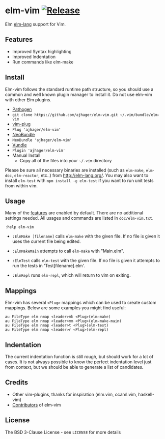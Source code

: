 # elm-vim [![Release](https://img.shields.io/github/release/ajhager/elm-vim.svg?style=flat-square)](https://github.com/ajhager/elm-vim/releases)

Elm [elm-lang](http://elm-lang.org) support for Vim.

## Features

* Improved Syntax highlighting
* Improved Indentation
* Run commands like elm-make

## Install

Elm-vim follows the standard runtime path structure, so you should use a common
and well known plugin manager to install it. Do not use elm-vim with other Elm
plugins.

*  [Pathogen](https://github.com/tpope/vim-pathogen)
  * `git clone https://github.com/ajhager/elm-vim.git ~/.vim/bundle/elm-vim`
*  [vim-plug](https://github.com/junegunn/vim-plug)
  * `Plug 'ajhager/elm-vim'`
*  [NeoBundle](https://github.com/Shougo/neobundle.vim)
  * `NeoBundle 'ajhager/elm-vim'`
*  [Vundle](https://github.com/gmarik/vundle)
  * `Plugin 'ajhager/elm-vim'`
*  Manual Install
	* Copy all of the files into your `~/.vim` directory

Please be sure all necessary binaries are installed (such as `elm-make`, `elm-doc`,
`elm-reactor`, etc..) from http://elm-lang.org/. You may also want to install `elm-test` with `npm install -g elm-test` if you want to run unit tests from within vim.

## Usage

Many of the [features](#features) are enabled by default. There are no
additional settings needed. All usages and commands are listed in
`doc/elm-vim.txt`.

    :help elm-vim

* `:ElmMake [filename]` calls `elm-make` with the given file. If no file is given it uses the current file being edited.

* `:ElmMakeMain` attempts to call `elm-make` with "Main.elm".

* `:ElmTest` calls `elm-test` with the given file. If no file is given it attempts to run the tests in 'Test[filename].elm'.

* `:ElmRepl` runs `elm-repl`, which will return to vim on exiting.

## Mappings

Elm-vim has several `<Plug>` mappings which can be used to create custom
mappings. Below are some examples you might find useful:

```vim
au FileType elm nmap <leader>mb <Plug>(elm-make)
au FileType elm nmap <leader>mm <Plug>(elm-make-main)
au FileType elm nmap <leader>t <Plug>(elm-test)
au FileType elm nmap <leader>r <Plug>(elm-repl)
```

## Indentation

The current indentation function is still rough, but should work for a lot of cases. It is not always possible to know the perfect indentation level just from context, but we should be able to generate a list of candidates.

## Credits

* Other vim-plugins, thanks for inspiration (elm.vim, ocaml.vim, haskell-vim)
* [Contributors](https://github.com/ajhager/elm-vim/graphs/contributors) of elm-vim

## License

The BSD 3-Clause License - see `LICENSE` for more details
